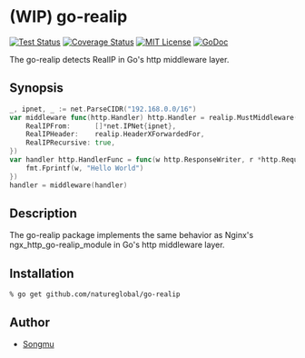 (WIP) go-realip
=======

[![Test Status](https://github.com/natureglobal/go-realip/workflows/test/badge.svg?branch=master)][actions]
[![Coverage Status](https://coveralls.io/repos/natureglobal/go-realip/badge.svg?branch=master)][coveralls]
[![MIT License](http://img.shields.io/badge/license-MIT-blue.svg?style=flat-square)][license]
[![GoDoc](https://godoc.org/github.com/natureglobal/go-realip?status.svg)][godoc]

[actions]: https://github.com/natureglobal/go-realip/actions?workflow=test
[coveralls]: https://coveralls.io/r/natureglobal/go-realip?branch=master
[license]: https://github.com/natureglobal/go-realip/blob/master/LICENSE
[godoc]: https://godoc.org/github.com/natureglobal/go-realip

The go-realip detects RealIP in Go's http middleware layer.

## Synopsis

```go
_, ipnet, _ := net.ParseCIDR("192.168.0.0/16")
var middleware func(http.Handler) http.Handler = realip.MustMiddleware(&realip.Config{
    RealIPFrom:      []*net.IPNet{ipnet},
    RealIPHeader:    realip.HeaderXForwardedFor,
    RealIPRecursive: true,
})
var handler http.HandlerFunc = func(w http.ResponseWriter, r *http.Request) {
    fmt.Fprintf(w, "Hello World")
})
handler = middleware(handler)
```

## Description

The go-realip package implements the same behavior as Nginx's ngx\_http\_go-realip\_module in Go's http middleware layer.

## Installation

```console
% go get github.com/natureglobal/go-realip
```

## Author

- [Songmu](https://github.com/Songmu)
